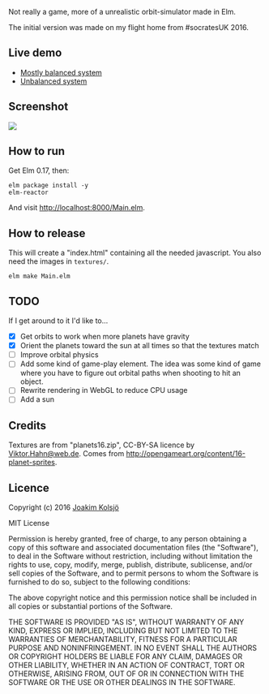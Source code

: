 Not really a game, more of a unrealistic orbit-simulator made in Elm.

The initial version was made on my flight home from #socratesUK 2016.

## Live demo

- [Mostly balanced system](https://dl.dropboxusercontent.com/u/136929/orbital-simulation/index.html)
- [Unbalanced system](https://dl.dropboxusercontent.com/u/136929/orbital-simulation/index-unbalanced.html)

## Screenshot

![](https://s3.amazonaws.com/f.cl.ly/items/182v0w1x0i090b1W3a1y/orbital-game.png?v=fa29a743)

## How to run

Get Elm 0.17, then:

    elm package install -y
    elm-reactor

And visit <http://localhost:8000/Main.elm>.

## How to release

This will create a "index.html" containing all the needed javascript. You also need the images in `textures/`.

    elm make Main.elm

## TODO

If I get around to it I'd like to...

* [x] Get orbits to work when more planets have gravity
* [x] Orient the planets toward the sun at all times so that the textures match
* [ ] Improve orbital physics
* [ ] Add some kind of game-play element. The idea was some kind of game where you have to figure out orbital paths when shooting to hit an object.
* [ ] Rewrite rendering in WebGL to reduce CPU usage
* [ ] Add a sun

## Credits

Textures are from "planets16.zip", CC-BY-SA licence by Viktor.Hahn@web.de. Comes from http://opengameart.org/content/16-planet-sprites.

## Licence

Copyright (c) 2016 [Joakim Kolsjö](https://twitter.com/joakimk)

MIT License

Permission is hereby granted, free of charge, to any person obtaining
a copy of this software and associated documentation files (the
"Software"), to deal in the Software without restriction, including
without limitation the rights to use, copy, modify, merge, publish,
distribute, sublicense, and/or sell copies of the Software, and to
permit persons to whom the Software is furnished to do so, subject to
the following conditions:

The above copyright notice and this permission notice shall be
included in all copies or substantial portions of the Software.

THE SOFTWARE IS PROVIDED "AS IS", WITHOUT WARRANTY OF ANY KIND,
EXPRESS OR IMPLIED, INCLUDING BUT NOT LIMITED TO THE WARRANTIES OF
MERCHANTABILITY, FITNESS FOR A PARTICULAR PURPOSE AND
NONINFRINGEMENT. IN NO EVENT SHALL THE AUTHORS OR COPYRIGHT HOLDERS BE
LIABLE FOR ANY CLAIM, DAMAGES OR OTHER LIABILITY, WHETHER IN AN ACTION
OF CONTRACT, TORT OR OTHERWISE, ARISING FROM, OUT OF OR IN CONNECTION
WITH THE SOFTWARE OR THE USE OR OTHER DEALINGS IN THE SOFTWARE.
